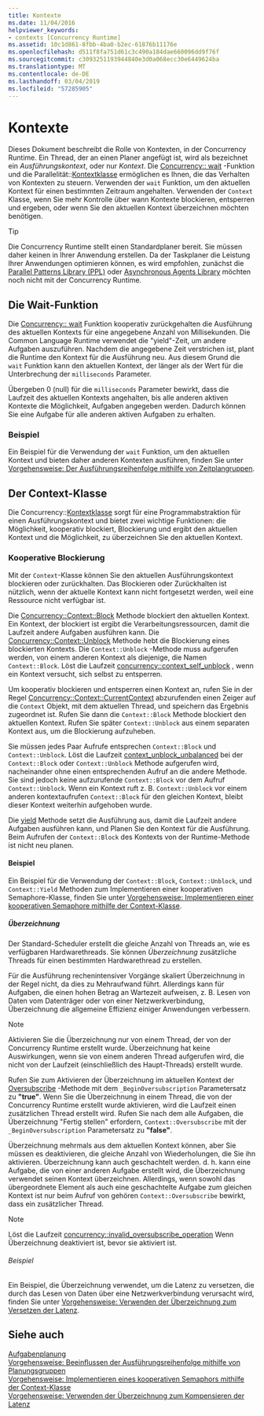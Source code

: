 ```yaml
---
title: Kontexte
ms.date: 11/04/2016
helpviewer_keywords:
- contexts [Concurrency Runtime]
ms.assetid: 10c1d861-8fbb-4ba0-b2ec-61876b11176e
ms.openlocfilehash: d511f8fa751d61c3c490a184dae660096dd9f76f
ms.sourcegitcommit: c3093251193944840e3d0a068ecc30e6449624ba
ms.translationtype: MT
ms.contentlocale: de-DE
ms.lasthandoff: 03/04/2019
ms.locfileid: "57285905"
---
```

# <a name="contexts"></a>Kontexte

Dieses Dokument beschreibt die Rolle von Kontexten, in der Concurrency Runtime. Ein Thread, der an einen Planer angefügt ist, wird als bezeichnet ein *Ausführungskontext*, oder nur *Kontext*. Die [Concurrency:: wait](reference/concurrency-namespace-functions.md#wait) -Funktion und die Parallelität::[Kontextklasse](../../parallel/concrt/reference/context-class.md) ermöglichen es Ihnen, die das Verhalten von Kontexten zu steuern. Verwenden der `wait` Funktion, um den aktuellen Kontext für einen bestimmten Zeitraum angehalten. Verwenden der `Context` Klasse, wenn Sie mehr Kontrolle über wann Kontexte blockieren, entsperren und ergeben, oder wenn Sie den aktuellen Kontext überzeichnen möchten benötigen.

> [!TIP]
>  Die Concurrency Runtime stellt einen Standardplaner bereit. Sie müssen daher keinen in Ihrer Anwendung erstellen. Da der Taskplaner die Leistung Ihrer Anwendungen optimieren können, es wird empfohlen, zunächst die [Parallel Patterns Library (PPL)](../../parallel/concrt/parallel-patterns-library-ppl.md) oder [Asynchronous Agents Library](../../parallel/concrt/asynchronous-agents-library.md) möchten noch nicht mit der Concurrency Runtime.

## <a name="the-wait-function"></a>Die Wait-Funktion

Die [Concurrency:: wait](reference/concurrency-namespace-functions.md#wait) Funktion kooperativ zurückgehalten die Ausführung des aktuellen Kontexts für eine angegebene Anzahl von Millisekunden. Die Common Language Runtime verwendet die "yield"-Zeit, um andere Aufgaben auszuführen. Nachdem die angegebene Zeit verstrichen ist, plant die Runtime den Kontext für die Ausführung neu. Aus diesem Grund die `wait` Funktion kann den aktuellen Kontext, der länger als der Wert für die Unterbrechung der `milliseconds` Parameter.

Übergeben 0 (null) für die `milliseconds` Parameter bewirkt, dass die Laufzeit des aktuellen Kontexts angehalten, bis alle anderen aktiven Kontexte die Möglichkeit, Aufgaben angegeben werden. Dadurch können Sie eine Aufgabe für alle anderen aktiven Aufgaben zu erhalten.

### <a name="example"></a>Beispiel

Ein Beispiel für die Verwendung der `wait` Funktion, um den aktuellen Kontext und bieten daher anderen Kontexten ausführen, finden Sie unter [Vorgehensweise: Der Ausführungsreihenfolge mithilfe von Zeitplangruppen](../../parallel/concrt/how-to-use-schedule-groups-to-influence-order-of-execution.md).

## <a name="the-context-class"></a>Der Context-Klasse

Die Concurrency::[Kontextklasse](../../parallel/concrt/reference/context-class.md) sorgt für eine Programmabstraktion für einen Ausführungskontext und bietet zwei wichtige Funktionen: die Möglichkeit, kooperativ blockiert, Blockierung und ergibt den aktuellen Kontext und die Möglichkeit, zu überzeichnen Sie den aktuellen Kontext.

### <a name="cooperative-blocking"></a>Kooperative Blockierung

Mit der `Context`-Klasse können Sie den aktuellen Ausführungskontext blockieren oder zurückhalten. Das Blockieren oder Zurückhalten ist nützlich, wenn der aktuelle Kontext kann nicht fortgesetzt werden, weil eine Ressource nicht verfügbar ist.

Die [Concurrency::Context::Block](reference/context-class.md#block) Methode blockiert den aktuellen Kontext. Ein Kontext, der blockiert ist ergibt die Verarbeitungsressourcen, damit die Laufzeit andere Aufgaben ausführen kann. Die [Concurrency::Context::Unblock](reference/context-class.md#unblock) Methode hebt die Blockierung eines blockierten Kontexts. Die `Context::Unblock` -Methode muss aufgerufen werden, von einem anderen Kontext als diejenige, die Namen `Context::Block`. Löst die Laufzeit [concurrency::context_self_unblock](../../parallel/concrt/reference/context-self-unblock-class.md) , wenn ein Kontext versucht, sich selbst zu entsperren.

Um kooperativ blockieren und entsperren einen Kontext an, rufen Sie in der Regel [Concurrency::Context::CurrentContext](reference/context-class.md#currentcontext) abzurufenden einen Zeiger auf die `Context` Objekt, mit dem aktuellen Thread, und speichern das Ergebnis zugeordnet ist. Rufen Sie dann die `Context::Block` Methode blockiert den aktuellen Kontext. Rufen Sie später `Context::Unblock` aus einem separaten Kontext aus, um die Blockierung aufzuheben.

Sie müssen jedes Paar Aufrufe entsprechen `Context::Block` und `Context::Unblock`. Löst die Laufzeit [context_unblock_unbalanced](../../parallel/concrt/reference/context-unblock-unbalanced-class.md) bei der `Context::Block` oder `Context::Unblock` Methode aufgerufen wird, nacheinander ohne einen entsprechenden Aufruf an die andere Methode. Sie sind jedoch keine aufzurufende `Context::Block` vor dem Aufruf `Context::Unblock`. Wenn ein Kontext ruft z. B. `Context::Unblock` vor einem anderen kontextaufrufen `Context::Block` für den gleichen Kontext, bleibt dieser Kontext weiterhin aufgehoben wurde.

Die [yield](reference/context-class.md#yield) Methode setzt die Ausführung aus, damit die Laufzeit andere Aufgaben ausführen kann, und Planen Sie den Kontext für die Ausführung. Beim Aufrufen der `Context::Block` des Kontexts von der Runtime-Methode ist nicht neu planen.

#### <a name="example"></a>Beispiel

Ein Beispiel für die Verwendung der `Context::Block`, `Context::Unblock`, und `Context::Yield` Methoden zum Implementieren einer kooperativen Semaphore-Klasse, finden Sie unter [Vorgehensweise: Implementieren einer kooperativen Semaphore mithilfe der Context-Klasse](../../parallel/concrt/how-to-use-the-context-class-to-implement-a-cooperative-semaphore.md).

##### <a name="oversubscription"></a>Überzeichnung

Der Standard-Scheduler erstellt die gleiche Anzahl von Threads an, wie es verfügbaren Hardwarethreads. Sie können *Überzeichnung* zusätzliche Threads für einen bestimmten Hardwarethread zu erstellen.

Für die Ausführung rechenintensiver Vorgänge skaliert Überzeichnung in der Regel nicht, da dies zu Mehraufwand führt. Allerdings kann für Aufgaben, die einen hohen Betrag an Wartezeit aufweisen, z. B. Lesen von Daten vom Datenträger oder von einer Netzwerkverbindung, Überzeichnung die allgemeine Effizienz einiger Anwendungen verbessern.

> [!NOTE]
>  Aktivieren Sie die Überzeichnung nur von einem Thread, der von der Concurrency Runtime erstellt wurde. Überzeichnung hat keine Auswirkungen, wenn sie von einem anderen Thread aufgerufen wird, die nicht von der Laufzeit (einschließlich des Haupt-Threads) erstellt wurde.

Rufen Sie zum Aktivieren der Überzeichnung im aktuellen Kontext der [Oversubscribe](reference/context-class.md#oversubscribe) -Methode mit dem `_BeginOversubscription` Parametersatz zu **"true"**. Wenn Sie die Überzeichnung in einem Thread, die von der Concurrency Runtime erstellt wurde aktivieren, wird die Laufzeit einen zusätzlichen Thread erstellt wird. Rufen Sie nach dem alle Aufgaben, die Überzeichnung "Fertig stellen" erfordern, `Context::Oversubscribe` mit der `_BeginOversubscription` Parametersatz zu **"false"**.

Überzeichnung mehrmals aus dem aktuellen Kontext können, aber Sie müssen es deaktivieren, die gleiche Anzahl von Wiederholungen, die Sie ihn aktivieren. Überzeichnung kann auch geschachtelt werden. d. h. kann eine Aufgabe, die von einer anderen Aufgabe erstellt wird, die Überzeichnung verwendet seinen Kontext überzeichnen. Allerdings, wenn sowohl das übergeordnete Element als auch eine geschachtelte Aufgabe zum gleichen Kontext ist nur beim Aufruf von gehören `Context::Oversubscribe` bewirkt, dass ein zusätzlicher Thread.

> [!NOTE]
>  Löst die Laufzeit [concurrency::invalid_oversubscribe_operation](../../parallel/concrt/reference/invalid-oversubscribe-operation-class.md) Wenn Überzeichnung deaktiviert ist, bevor sie aktiviert ist.

###### <a name="example"></a>Beispiel

Ein Beispiel, die Überzeichnung verwendet, um die Latenz zu versetzen, die durch das Lesen von Daten über eine Netzwerkverbindung verursacht wird, finden Sie unter [Vorgehensweise: Verwenden der Überzeichnung zum Versetzen der Latenz](../../parallel/concrt/how-to-use-oversubscription-to-offset-latency.md).

## <a name="see-also"></a>Siehe auch

[Aufgabenplanung](../../parallel/concrt/task-scheduler-concurrency-runtime.md)<br/>
[Vorgehensweise: Beeinflussen der Ausführungsreihenfolge mithilfe von Planungsgruppen](../../parallel/concrt/how-to-use-schedule-groups-to-influence-order-of-execution.md)<br/>
[Vorgehensweise: Implementieren eines kooperativen Semaphors mithilfe der Context-Klasse](../../parallel/concrt/how-to-use-the-context-class-to-implement-a-cooperative-semaphore.md)<br/>
[Vorgehensweise: Verwenden der Überzeichnung zum Kompensieren der Latenz](../../parallel/concrt/how-to-use-oversubscription-to-offset-latency.md)
